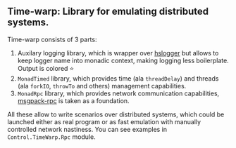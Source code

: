 Time-warp: Library for emulating distributed systems.
---

Time-warp consists of 3 parts:
  1. Auxilary logging library, which is wrapper over
     [hslogger](http://hackage.haskell.org/package/hslogger) but allows
     to keep logger name into monadic context, making logging less boilerplate.
     Output is colored :star:
  2. `MonadTimed` library, which provides time (ala `threadDelay`) and
     threads (ala `forkIO`, `throwTo` and others) management capabilities.
  3. `MonadRpc` library, which provides network communication capabilities,
     [msgpack-rpc](https://hackage.haskell.org/package/msgpack-rpc-1.0.0)
     is taken as a foundation.

All these allow to write scenarios over distributed systems, which could be
launched either as real program or as fast emulation with manually controlled
network nastiness.
You can see examples in `Control.TimeWarp.Rpc` module.

